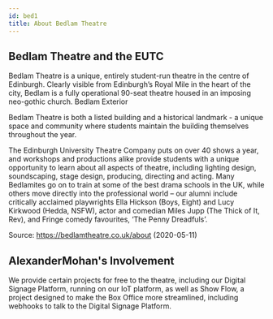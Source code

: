 ```yaml
---
id: bed1
title: About Bedlam Theatre
---
```


## Bedlam Theatre and the EUTC

Bedlam Theatre is a unique, entirely student-run theatre in the centre of Edinburgh. Clearly visible from Edinburgh’s Royal Mile in the heart of the city, Bedlam is a fully operational 90-seat theatre housed in an imposing neo-gothic church. Bedlam Exterior

Bedlam Theatre is both a listed building and a historical landmark - a unique space and community where students maintain the building themselves throughout the year.

The Edinburgh University Theatre Company puts on over 40 shows a year, and workshops and productions alike provide students with a unique opportunity to learn about all aspects of theatre, including lighting design, soundscaping, stage design, producing, directing and acting. Many Bedlamites go on to train at some of the best drama schools in the UK, while others move directly into the professional world – our alumni include critically acclaimed playwrights Ella Hickson (Boys, Eight) and Lucy Kirkwood (Hedda, NSFW), actor and comedian Miles Jupp (The Thick of It, Rev), and Fringe comedy favourites, ‘The Penny Dreadfuls’.

Source: https://bedlamtheatre.co.uk/about (2020-05-11)

## AlexanderMohan's Involvement

We provide certain projects for free to the theatre, including our Digital Signage Platform, running on our IoT platform, as well as Show Flow, a project designed to make the Box Office more streamlined, including webhooks to talk to the Digital Signage Platform.